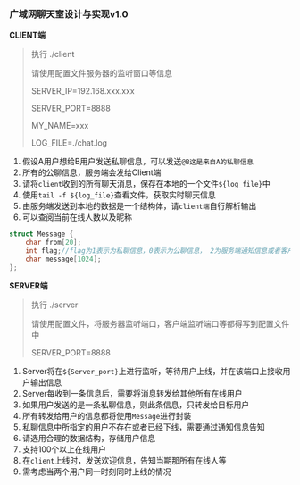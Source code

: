 ### 广域网聊天室设计与实现v1.0

**CLIENT端**

> 执行 ./client
>
> 请使用配置文件服务器的监听窗口等信息
>
> SERVER_IP=192.168.xxx.xxx
>
> SERVER_PORT=8888
>
> MY_NAME=xxx
>
> LOG_FILE=./chat.log

1. 假设A用户想给B用户发送私聊信息，可以发送`@B这是来自A的私聊信息`
2. 所有的公聊信息，服务端会发给Client端
3. 请将`client`收到的所有聊天消息，保存在本地的一个文件`${log_file}`中
4. 使用`tail -f ${log_file}`查看文件，获取实时聊天信息
5. 由服务端发送到本地的数据是一个结构体，请`client端`自行解析输出
6. 可以查阅当前在线人数以及昵称

```c
struct Message {
	char from[20];
 	int flag;//flag为1表示为私聊信息，0表示为公聊信息， 2为服务端通知信息或者客户端的连接信息， 3表示为断开连接请求
    char message[1024];
};
```



**SERVER端**

> 执行 ./server
>
> 请使用配置文件，将服务器监听端口，客户端监听端口等都得写到配置文件中
>
> SERVER_PORT=8888

1. Server将在`${Server_port}`上进行监听，等待用户上线，并在该端口上接收用户输出信息
2. Server每收到一条信息后，需要将消息转发给其他所有在线用户
3. 如果用户发送的是一条私聊信息，则此条信息，只转发给目标用户
4. 所有转发给用户的信息都将使用`Message`进行封装
5. 私聊信息中所指定的用户不存在或者已经下线，需要通过通知信息告知
6. 请选用合理的数据结构，存储用户信息
7. 支持100个以上在线用户
8. 在`client`上线时，发送欢迎信息，告知当期那所有在线人等
9. 需考虑当两个用户同一时刻同时上线的情况
